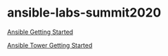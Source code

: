 # ansible-labs-summit2020

[Ansible Getting Started](./ansible-getting-started/README)

[Ansible Tower Getting Started](./ansible-tower-getting-started/ansible-tower-getting-started)
